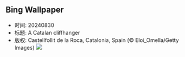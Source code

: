 ## Bing Wallpaper
- 时间: 20240830
- 标题: A Catalan cliffhanger
- 版权: Castellfollit de la Roca, Catalonia, Spain (© Eloi_Omella/Getty Images)
![](https://cn.bing.com/th?id=OHR.CastellfollitSpain_EN-US8880313790_UHD.jpg&rf=LaDigue_UHD.jpg&pid=hp&w=3840&h=2160&rs=1&c=4)
